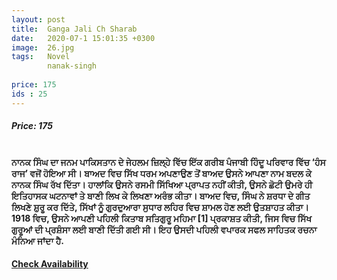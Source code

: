 ```yaml
---
layout: post
title:  Ganga Jali Ch Sharab
date:   2020-07-1 15:01:35 +0300
image:  26.jpg
tags:   Novel
        nanak-singh
        
price: 175
ids : 25
---
```



<h5>Price: 175</h5><br>

<strong>
ਨਾਨਕ ਸਿੰਘ ਦਾ ਜਨਮ ਪਾਕਿਸਤਾਨ ਦੇ ਜੇਹਲਮ ਜ਼ਿਲ੍ਹੇ ਵਿੱਚ ਇੱਕ ਗਰੀਬ ਪੰਜਾਬੀ ਹਿੰਦੂ ਪਰਿਵਾਰ ਵਿੱਚ ‘ਹੰਸ ਰਾਜ’ ਵਜੋਂ ਹੋਇਆ ਸੀ। ਬਾਅਦ ਵਿਚ ਸਿੱਖ ਧਰਮ ਅਪਣਾਉਣ ਤੋਂ ਬਾਅਦ ਉਸਨੇ ਆਪਣਾ ਨਾਮ ਬਦਲ ਕੇ ਨਾਨਕ ਸਿੰਘ ਰੱਖ ਦਿੱਤਾ। ਹਾਲਾਂਕਿ ਉਸਨੇ ਰਸਮੀ ਸਿੱਖਿਆ ਪ੍ਰਾਪਤ ਨਹੀਂ ਕੀਤੀ, ਉਸਨੇ ਛੋਟੀ ਉਮਰੇ ਹੀ ਇਤਿਹਾਸਕ ਘਟਨਾਵਾਂ ਤੇ ਬਾਣੀ ਲਿਖ ਕੇ ਲਿਖਣਾ ਅਰੰਭ ਕੀਤਾ। ਬਾਅਦ ਵਿਚ, ਸਿੰਘ ਨੇ ਸ਼ਰਧਾ ਦੇ ਗੀਤ ਲਿਖਣੇ ਸ਼ੁਰੂ ਕਰ ਦਿੱਤੇ, ਸਿੱਖਾਂ ਨੂੰ ਗੁਰਦੁਆਰਾ ਸੁਧਾਰ ਲਹਿਰ ਵਿਚ ਸ਼ਾਮਲ ਹੋਣ ਲਈ ਉਤਸ਼ਾਹਤ ਕੀਤਾ। 1918 ਵਿਚ, ਉਸਨੇ ਆਪਣੀ ਪਹਿਲੀ ਕਿਤਾਬ ਸਤਿਗੁਰੂ ਮਹਿਮਾ [1] ਪ੍ਰਕਾਸ਼ਤ ਕੀਤੀ, ਜਿਸ ਵਿਚ ਸਿੱਖ ਗੁਰੂਆਂ ਦੀ ਪ੍ਰਸ਼ੰਸਾ ਲਈ ਬਾਣੀ ਦਿੱਤੀ ਗਈ ਸੀ। ਇਹ ਉਸਦੀ ਪਹਿਲੀ ਵਪਾਰਕ ਸਫਲ ਸਾਹਿਤਕ ਰਚਨਾ ਮੰਨਿਆ ਜਾਂਦਾ ਹੈ.</strong>


<h4><a class="add-cart cart1" href="{{ site.baseurl }}/books#25"><b>Check Availability</b></a></h4>

<body>
 <script src="{{ site.baseurl }}/js/main.js"></script>
 </body>